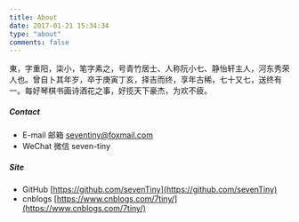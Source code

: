 ```yaml
---
title: About
date: 2017-01-21 15:34:34
type: "about"
comments: false
---
```


東，字重阳，柒小，笔字素之，号青竹居士、人称阮小七、静怡轩主人，河东秀荣人也。曾自卜其年岁，卒于庚寅丁亥，择吉而终，享年古稀，七十又七，送终有一。每好琴棋书画诗酒花之事，好揽天下豪杰，为欢不疲。

##### Contact
- E-mail 邮箱 seventiny@foxmail.com
- WeChat 微信 seven-tiny

##### Site
- GitHub [https://github.com/sevenTiny](https://github.com/sevenTiny)
- cnblogs [https://www.cnblogs.com/7tiny/](https://www.cnblogs.com/7tiny/)


